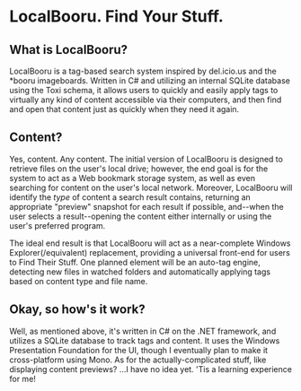 LocalBooru. Find Your Stuff.
============================

What is LocalBooru?
-------------------

LocalBooru is a tag-based search system inspired by del.icio.us and the *booru imageboards. Written in C# and utilizing an internal SQLite database using the Toxi schema, it allows users to quickly and easily apply tags to virtually any kind of content accessible via their computers, and then find and open that content just as quickly when they need it again.

Content?
--------

Yes, content. Any content. The initial version of LocalBooru is designed to retrieve files on the user's local drive; however, the end goal is for the system to act as a Web bookmark storage system, as well as even searching for content on the user's local network. Moreover, LocalBooru will identify the *type* of content a search result contains, returning an appropriate "preview" snapshot for each result if possible, and--when the user selects a result--opening the content either internally or using the user's preferred program.

The ideal end result is that LocalBooru will act as a near-complete Windows Explorer(/equivalent) replacement, providing a universal front-end for users to Find Their Stuff. One planned element will be an auto-tag engine, detecting new files in watched folders and automatically applying tags based on content type and file name.

Okay, so how's it work?
-----------------------

Well, as mentioned above, it's written in C# on the .NET framework, and utilizes a SQLite database to track tags and content. It uses the Windows Presentation Foundation for the UI, though I eventually plan to make it cross-platform using Mono. As for the actually-complicated stuff, like displaying content previews? ...I have no idea yet. 'Tis a learning experience for me!
